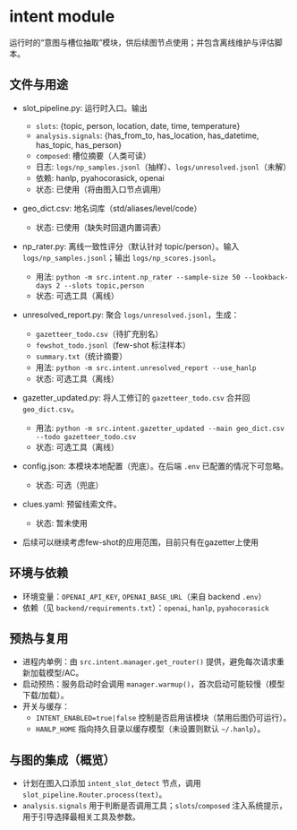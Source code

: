# intent module

运行时的“意图与槽位抽取”模块，供后续图节点使用；并包含离线维护与评估脚本。

## 文件与用途

- slot_pipeline.py: 运行时入口。输出
  - `slots`: {topic, person, location, date, time, temperature}
  - `analysis.signals`: {has_from_to, has_location, has_datetime, has_topic, has_person}
  - `composed`: 槽位摘要（人类可读）
  - 日志: `logs/np_samples.jsonl`（抽样）、`logs/unresolved.jsonl`（未解）
  - 依赖: hanlp, pyahocorasick, openai
  - 状态: 已使用（将由图入口节点调用）


- geo_dict.csv: 地名词库（std/aliases/level/code）
  - 状态: 已使用（缺失时回退内置词表）

- np_rater.py: 离线一致性评分（默认针对 topic/person）。输入 `logs/np_samples.jsonl`；输出 `logs/np_scores.jsonl`。
  - 用法: `python -m src.intent.np_rater --sample-size 50 --lookback-days 2 --slots topic,person`
  - 状态: 可选工具（离线）

- unresolved_report.py: 聚合 `logs/unresolved.jsonl`，生成：
  - `gazetteer_todo.csv`（待扩充别名）
  - `fewshot_todo.jsonl`（few-shot 标注样本）
  - `summary.txt`（统计摘要）
  - 用法: `python -m src.intent.unresolved_report --use_hanlp`
  - 状态: 可选工具（离线）

- gazetter_updated.py: 将人工修订的 `gazetteer_todo.csv` 合并回 `geo_dict.csv`。
  - 用法: `python -m src.intent.gazetter_updated --main geo_dict.csv --todo gazetteer_todo.csv`
  - 状态: 可选工具（离线）

- config.json: 本模块本地配置（兜底）。在后端 `.env` 已配置的情况下可忽略。
  - 状态: 可选（兜底）

- clues.yaml: 预留线索文件。
  - 状态: 暂未使用

- 后续可以继续考虑few-shot的应用范围，目前只有在gazetter上使用

## 环境与依赖
- 环境变量：`OPENAI_API_KEY`, `OPENAI_BASE_URL`（来自 backend `.env`）
- 依赖（见 `backend/requirements.txt`）：`openai`, `hanlp`, `pyahocorasick`

## 预热与复用
- 进程内单例：由 `src.intent.manager.get_router()` 提供，避免每次请求重新加载模型/AC。
- 启动预热：服务启动时会调用 `manager.warmup()`，首次启动可能较慢（模型下载/加载）。
- 开关与缓存：
  - `INTENT_ENABLED=true|false` 控制是否启用该模块（禁用后图仍可运行）。
  - `HANLP_HOME` 指向持久目录以缓存模型（未设置则默认 `~/.hanlp`）。

## 与图的集成（概览）
- 计划在图入口添加 `intent_slot_detect` 节点，调用 `slot_pipeline.Router.process(text)`。
- `analysis.signals` 用于判断是否调用工具；`slots`/`composed` 注入系统提示，用于引导选择最相关工具及参数。 